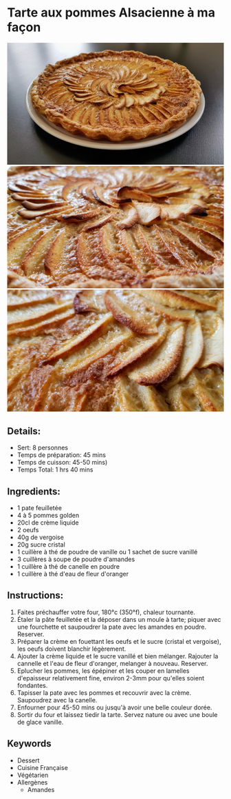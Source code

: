# Tarte aux pommes Alsacienne à ma façon

![Tarte aux pommes Alsacienne à ma façon](https://github.com/anamorph/recettes/blob/main/photos/fr-dessert-tarte_aux_pommes_alsacienne_a_ma_facon-01.jpg?raw=true)
![Tarte aux pommes Alsacienne à ma façon](https://github.com/anamorph/recettes/blob/main/photos/fr-dessert-tarte_aux_pommes_alsacienne_a_ma_facon-02.jpg?raw=true)
![Tarte aux pommes Alsacienne à ma façon](https://github.com/anamorph/recettes/blob/main/photos/fr-dessert-tarte_aux_pommes_alsacienne_a_ma_facon-03.jpg?raw=true)

## Details:
* Sert: 8 personnes
* Temps de préparation:  45 mins
* Temps de cuisson:  45-50 mins)
* Temps Total:  1 hrs 40 mins

## Ingredients:
* 1 pate feuilletée
* 4 à 5 pommes golden
* 20cl de crème liquide
* 2 oeufs
* 40g de vergoise
* 20g sucre cristal
* 1 cuillère à thé de poudre de vanille ou 1 sachet de sucre vanillé
* 3 cuillères à soupe de poudre d'amandes
* 1 cuillère à thé de canelle en poudre
* 1 cuillère à thé d'eau de fleur d'oranger

## Instructions:
1. Faites préchauffer votre four, 180°c (350°f), chaleur tournante.
1. Étaler la pâte feuilletée et la déposer dans un moule à tarte; piquer avec une fourchette et saupoudrer la pate avec les amandes en poudre. Reserver.
1. Préparer la crème en fouettant les oeufs et le sucre (cristal et vergoise), les oeufs doivent blanchir légèrement.
1. Ajouter la crème liquide et le sucre vanillé et bien mélanger. Rajouter la cannelle et l'eau de fleur d'oranger, melanger à nouveau. Reserver.
1. Eplucher les pommes, les épépiner et les couper en lamelles d'epaisseur relativement fine, environ 2-3mm pour qu'elles soient fondantes.
1. Tapisser la pate avec les pommes et recouvrir avec la crème. Saupoudrez avec la canelle.
1. Enfourner pour 45-50 mins ou jusqu'à avoir une belle couleur dorée.
1. Sortir du four et laissez tiedir la tarte. Servez nature ou avec une boule de glace vanille.

## Keywords
* Dessert
* Cuisine Française
* Végétarien
* Allergènes
    * Amandes